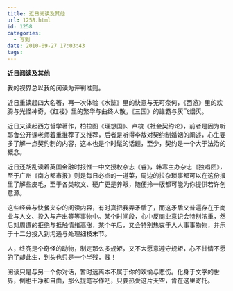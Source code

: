 ```yaml
---
title: 近日阅读及其他
url: 1258.html
id: 1258
categories:
  - 写到
date: 2010-09-27 17:03:43
tags:
---
```


**近日阅读及其他**

我的视界总以我的阅读为评判准则。  
  
近日重读起四大名著，再一次体验《水浒》里的快意与无可奈何，《西游》里的欢腾与光怪神奇，《红楼》里的繁华与曲终人散，《三国》的雄霸与灰飞烟灭。  
  
近日又读起西方哲学著作，柏拉图《理想国》、卢梭《社会契约论》，前者是因为听耶鲁公开课老师着重推荐了又推荐，后者是听得李敖对契约制婚姻的阐述，心生要多了解一点契约制的内容，这本也是个时髦的话题，至少，契约是一个大于法治的概念。  
  
近日还胡乱读着英国金融时报惟一中文授权杂志《睿》，韩寒主办杂志《独唱团》，至于广州《南方都市报》则是每日必点的一道菜，周边的拉杂琐事都可以在这份报里了解些皮毛，至于各类软文、硬广更是养眼，随便拎一版都可能为你提供若许创意源。  
  
这些经典与快餐夹杂的阅读内容，有时真把我弄矛盾了，而这矛盾又普遍存在于商业与人文、投入与产出等等事物中。某个时间段，心中反商业意识会特别浓重，然后对周遭的拒绝与抵触情绪高涨，某个午后，又会特别热衷于人人事事物物，并乐于十二分投入到沟通与处理细枝末节。  
  
人，终究是个奇怪的动物，制定那么多规矩，又不大愿意遵守规矩，心不甘情不愿的了却此生，到头也只是一个半残，贱！  
  
阅读只是与另一个你对话，暂时远离本不属于你的欢愉与悲伤。化身于文字的世界，倒也干净和自由，那么提笔写作吧，只要热爱这片天空，肯在这里寄托。